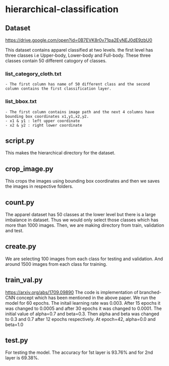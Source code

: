 # hierarchical-classification

## Dataset

https://drive.google.com/open?id=0B7EVK8r0v71pa2EyNEJ0dE9zbU0

This dataset contains apparel classified at two levels. the first level has three classes 
i.e Upper-body, Lower-body and Full-body.
These three classes contain 50 different catogory of classes.

### list_category_cloth.txt
    - The first column has name of 50 different class and the second column contains the first classification layer.
    
### list_bbox.txt
    - The first column contains image path and the next 4 columns have bounding box coordinates x1,y1,x2,y2.
    - x1 & y1 : left upper coordinate
    - x2 & y2 : right lower coordinate
    
## script.py

This makes the hierarchical directory for the dataset.

## crop_image.py

This crops the images using bounding box coordinates and then we saves the images in respective folders.

## count.py

The apparel dataset has 50 classes at the lower level but there is a large imbalance in dataset.
Thus we would only select those classes which has more than 1000 images.
Then, we are making directory from train, validation and test.

## create.py

We are selecting 100 images from each class for testing and validation.
And around 1500 images from each class for training.

## train_val.py

https://arxiv.org/abs/1709.09890
The code is implementation of branched-CNN concept which has been mentioned in the above paper.
We run the model for 60 epochs.
The initail learning rate was 0.003. After 15 epochs it was changed to 0.0005 and after 30 epochs it was changed to 0.0001.
The initial value of alpha=0.7 and beta=0.3. Then alpha and beta was changed to 0.3 and 0.7 after 12 epochs respectively.
At epoch=42, alpha=0.0 and beta=1.0

## test.py

For testing the model. The accuracy for 1st layer is 93.76% and for 2nd layer is 69.38%.
